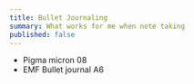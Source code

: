 ```yaml
---
title: Bullet Journaling
summary: What works for me when note taking
published: false
---
```

- Pigma micron 08
- EMF Bullet journal A6